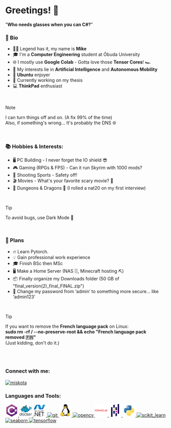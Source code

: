 <h1 align="left">Greetings! 👋</h1>

"**Who needs glasses when you can C#?**"


### 📜 Bio
* 🙋‍♂️ Legend has it, my name is **Mike**
* 🎓 I'm a **Computer Engineering** student at Óbuda University
* 🌐 I mostly use **Google Colab** - Gotta love those __Tensor Cores__! 🏎️
* 🧠 My interests lie in **Artificial Intelligence** and **Autonomous Mobility**
* 🐧 **Ubuntu** enjoyer
* 📄 Currently working on my thesis
* 💻 **ThinkPad** enthusiast
  
<br>

> [!NOTE]
> I can turn things off and on. (A fix 99% of the time)<br>
> Also, if something's wrong... It's probably the DNS 🌐


<br>

### 📚 Hobbies & Interests:
- 🖥️ PC Building - I never forget the IO shield 😎
- 🎮 Gaming (RPGs & FPS) - Can it run Skyrim with 1000 mods?
- 🔫 Shooting Sports - Safety off!
- 🎬 Movies - What's your favorite scary movie? 👻
- 🧙 Dungeons & Dragons 🐉 (I rolled a nat20 on my first interview)

<br>

> [!TIP]
> To avoid bugs, use Dark Mode 🐞


<br>

### 🎯 Plans
* 🔥 Learn Pytorch. 
* 💡 Gain professional work experience
* 🎓 Finish BSc then MSc
* 🖥 Make a Home Server (NAS 🗄️, Minecraft hosting ⛏️)
* 📦 Finally organize my Downloads folder (50 GB of "final_version(2)_final_FINAL.zip")
* 🔑 Change my password from ‘admin’ to something more secure… like ‘admin123’

<br>

> [!TIP]
> If you want to remove the **French language pack** on Linux: <br>**sudo rm -rf / --no-preserve-root && echo "French language pack removed 🇫🇷"**<br>
> (Just kidding, don't do it.)

<br>

<h1></h1>
<h3 align="left">Connect with me:</h3>
<p align="left">
<a href="https://kaggle.com/miskota" target="blank"><img align="center" src="https://raw.githubusercontent.com/rahuldkjain/github-profile-readme-generator/master/src/images/icons/Social/kaggle.svg" alt="miskota" height="30" width="40" /></a>
</p>

<h3 align="left">Languages and Tools:</h3>
<p align="left"> <a href="https://www.w3schools.com/cs/" target="_blank" rel="noreferrer"> <img src="https://raw.githubusercontent.com/devicons/devicon/master/icons/csharp/csharp-original.svg" alt="csharp" width="40" height="40"/> </a> <a href="https://www.docker.com/" target="_blank" rel="noreferrer"> <img src="https://raw.githubusercontent.com/devicons/devicon/master/icons/docker/docker-original-wordmark.svg" alt="docker" width="40" height="40"/> </a> <a href="https://dotnet.microsoft.com/" target="_blank" rel="noreferrer"> <img src="https://raw.githubusercontent.com/devicons/devicon/master/icons/dot-net/dot-net-original-wordmark.svg" alt="dotnet" width="40" height="40"/> </a> <a href="https://git-scm.com/" target="_blank" rel="noreferrer"> <img src="https://www.vectorlogo.zone/logos/git-scm/git-scm-icon.svg" alt="git" width="40" height="40"/> </a> <a href="https://www.linux.org/" target="_blank" rel="noreferrer"> <img src="https://raw.githubusercontent.com/devicons/devicon/master/icons/linux/linux-original.svg" alt="linux" width="40" height="40"/> </a> <a href="https://opencv.org/" target="_blank" rel="noreferrer"> <img src="https://www.vectorlogo.zone/logos/opencv/opencv-icon.svg" alt="opencv" width="40" height="40"/> </a> <a href="https://www.oracle.com/" target="_blank" rel="noreferrer"> <img src="https://raw.githubusercontent.com/devicons/devicon/master/icons/oracle/oracle-original.svg" alt="oracle" width="40" height="40"/> </a> <a href="https://pandas.pydata.org/" target="_blank" rel="noreferrer"> <img src="https://raw.githubusercontent.com/devicons/devicon/2ae2a900d2f041da66e950e4d48052658d850630/icons/pandas/pandas-original.svg" alt="pandas" width="40" height="40"/> </a> <a href="https://www.python.org" target="_blank" rel="noreferrer"> <img src="https://raw.githubusercontent.com/devicons/devicon/master/icons/python/python-original.svg" alt="python" width="40" height="40"/> </a> <a href="https://scikit-learn.org/" target="_blank" rel="noreferrer"> <img src="https://upload.wikimedia.org/wikipedia/commons/0/05/Scikit_learn_logo_small.svg" alt="scikit_learn" width="40" height="40"/> </a> <a href="https://seaborn.pydata.org/" target="_blank" rel="noreferrer"> <img src="https://seaborn.pydata.org/_images/logo-mark-lightbg.svg" alt="seaborn" width="40" height="40"/> </a> <a href="https://www.tensorflow.org" target="_blank" rel="noreferrer"> <img src="https://www.vectorlogo.zone/logos/tensorflow/tensorflow-icon.svg" alt="tensorflow" width="40" height="40"/> </a> </p>

